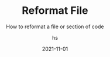 ---
date: 2021-11-01
title: Reformat File
technologies: []
topics: [interface,tricks]
author: hs
subtitle: How to reformat a file or section of code
thumbnail: ./thumbnail.png 
cardThumbnail: ./card.png 
shortVideo:
  poster: ./tip.png 
  url: https://youtu.be/hHDsG-sdb3U
seealso:
   - title: IntelliJ IDEA Guide - Reformatting Code in IntelliJ IDEA
     href: https://www.jetbrains.com/idea/guide/tutorials/reformatting-code/
   - title: IntelliJ IDEA Help - Reformat a File
     href: https://www.jetbrains.com/help/idea/reformat-and-rearrange-code.html#reformat_file
leadin: | 
  Sometimes code formatting can get out of sync, but there's an easy fix in IntelliJ IDEA. You can use ⌘⌥L (macOS), or Ctrl+Alt+L (Windows/Linux) to reformat a selection of code according to your reformat settings. 
   
  You can also display the Reformat File dialog with ⌥⇧⌘L (macOS), or Ctrl+Alt+Shift+L (Windows/Linux).


---